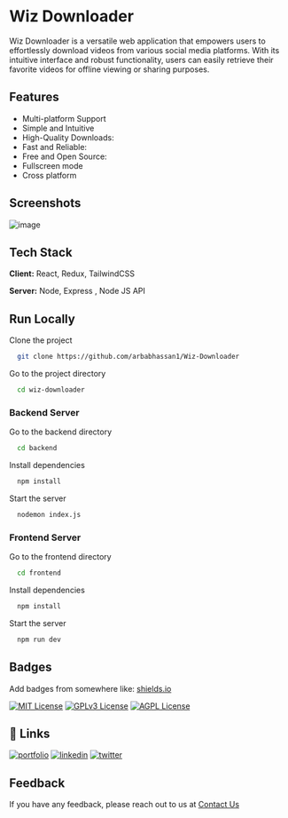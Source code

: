 
# Wiz Downloader

Wiz Downloader is a versatile web application that empowers users to effortlessly download videos from various social media platforms. With its intuitive interface and robust functionality, users can easily retrieve their favorite videos for offline viewing or sharing purposes.


## Features

- Multi-platform Support
- Simple and Intuitive
- High-Quality Downloads:
- Fast and Reliable:
- Free and Open Source:
- Fullscreen mode
- Cross platform
## Screenshots


![image](https://github.com/arbabhassan1/Wiz-Downloader/assets/118005911/fab0c8d4-0adb-4718-b104-565c6bf6d2cd)




## Tech Stack

**Client:** React, Redux, TailwindCSS

**Server:** Node, Express , Node JS API


## Run Locally

Clone the project

```bash
  git clone https://github.com/arbabhassan1/Wiz-Downloader
```

Go to the project directory

```bash
  cd wiz-downloader
```
### Backend Server

Go to the backend directory

```bash
  cd backend
```
Install dependencies

```bash
  npm install
```

Start the server

```bash
  nodemon index.js
```

### Frontend Server

Go to the frontend directory

```bash
  cd frontend
```
Install dependencies

```bash
  npm install
```

Start the server

```bash
  npm run dev 
```

## Badges

Add badges from somewhere like: [shields.io](https://shields.io/)

[![MIT License](https://img.shields.io/badge/License-MIT-green.svg)](https://choosealicense.com/licenses/mit/)
[![GPLv3 License](https://img.shields.io/badge/License-GPL%20v3-yellow.svg)](https://opensource.org/licenses/)
[![AGPL License](https://img.shields.io/badge/license-AGPL-blue.svg)](http://www.gnu.org/licenses/agpl-3.0)


## 🔗 Links
[![portfolio](https://img.shields.io/badge/my_portfolio-000?style=for-the-badge&logo=ko-fi&logoColor=white)](https://arbabhassan.bio.link/)
[![linkedin](https://img.shields.io/badge/linkedin-0A66C2?style=for-the-badge&logo=linkedin&logoColor=white)](https://www.linkedin.com/in/arbabhassan1/)
[![twitter](https://img.shields.io/badge/twitter-1DA1F2?style=for-the-badge&logo=twitter&logoColor=white)](https://twitter.com/_arbabhassan)


## Feedback

If you have any feedback, please reach out to us at [Contact Us](mailto:21011556-184@uog.edu.pk)


